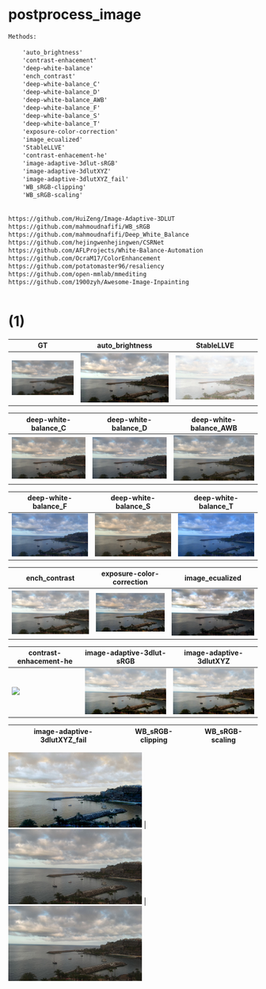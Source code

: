# postprocess_image
 
```
Methods:

    'auto_brightness'
    'contrast-enhacement'
    'deep-white-balance'
    'ench_contrast'
    'deep-white-balance_C'
    'deep-white-balance_D'
    'deep-white-balance_AWB'
    'deep-white-balance_F'
    'deep-white-balance_S'
    'deep-white-balance_T'
    'exposure-color-correction'
    'image_ecualized'
    'StableLLVE'
    'contrast-enhacement-he'
    'image-adaptive-3dlut-sRGB'
    'image-adaptive-3dlutXYZ'
    'image-adaptive-3dlutXYZ_fail'
    'WB_sRGB-clipping'
    'WB_sRGB-scaling'


https://github.com/HuiZeng/Image-Adaptive-3DLUT
https://github.com/mahmoudnafifi/WB_sRGB
https://github.com/mahmoudnafifi/Deep_White_Balance
https://github.com/hejingwenhejingwen/CSRNet
https://github.com/AFLProjects/White-Balance-Automation
https://github.com/OcraM17/ColorEnhancement
https://github.com/potatomaster96/resaliency
https://github.com/open-mmlab/mmediting
https://github.com/1900zyh/Awesome-Image-Inpainting


```

#  (1)

|GT|auto_brightness|StableLLVE|
|--|---------------|----------|
<img src="https://github.com/qwerteleven/postprocess_image/blob/main/assets/GT/ (1).jpeg" width="270">| <img src="https://github.com/qwerteleven/postprocess_image/blob/main/assets/auto_brightness/ (1).jpeg" width="270">| <img src="https://github.com/qwerteleven/postprocess_image/blob/main/assets/StableLLVE/ (1).jpeg" width="270"> 

|deep-white-balance_C|deep-white-balance_D|deep-white-balance_AWB|
|--------------------|--------------------|----------------------|
<img src="https://github.com/qwerteleven/postprocess_image/blob/main/assets/deep-white-balance_C/ (1).jpeg" width="270">| <img src="https://github.com/qwerteleven/postprocess_image/blob/main/assets/deep-white-balance_D/ (1).jpeg" width="270">| <img src="https://github.com/qwerteleven/postprocess_image/blob/main/assets/deep-white-balance_AWB/ (1).jpeg" width="270"> 
        
|deep-white-balance_F|deep-white-balance_S|deep-white-balance_T|
|--------------------|--------------------|--------------------|
<img src="https://github.com/qwerteleven/postprocess_image/blob/main/assets/deep-white-balance_F/ (1).jpeg" width="270">|  <img src="https://github.com/qwerteleven/postprocess_image/blob/main/assets/deep-white-balance_S/ (1).jpeg" width="270"> | <img src="https://github.com/qwerteleven/postprocess_image/blob/main/assets/deep-white-balance_T/ (1).jpeg" width="270"> 
        
|ench_contrast|exposure-color-correction|image_ecualized|
|-------------|-------------------------|---------------|
<img src="https://github.com/qwerteleven/postprocess_image/blob/main/assets/ench_contrast/ (1).jpeg" width="270"> | <img src="https://github.com/qwerteleven/postprocess_image/blob/main/assets/exposure-color-correction/ (1).jpeg" width="270"> | <img src="https://github.com/qwerteleven/postprocess_image/blob/main/assets/image_ecualized/ (1).jpeg" width="270"> 
        
|contrast-enhacement-he|image-adaptive-3dlut-sRGB|image-adaptive-3dlutXYZ|
|----------------------|-------------------------|-----------------------|
<img src="https://github.com/qwerteleven/postprocess_image/blob/main/assets/contrast-enhacement-he/ (1).jpeg" width="270"> | <img src="https://github.com/qwerteleven/postprocess_image/blob/main/assets/image-adaptive-3dlut-sRGB/ (1).jpeg" width="270">  |<img src="https://github.com/qwerteleven/postprocess_image/blob/main/assets/image-adaptive-3dlutXYZ/ (1).jpeg" width="270"> 
        
|image-adaptive-3dlutXYZ_fail|WB_sRGB-clipping|WB_sRGB-scaling|
|----------------------------|----------------|---------------|

<img src="https://github.com/qwerteleven/postprocess_image/blob/main/assets/image-adaptive-3dlutXYZ_fail/ (1).jpeg" width="270"> | <img src="https://github.com/qwerteleven/postprocess_image/blob/main/assets/WB_sRGB-clipping/ (1).jpeg" width="270"> | <img src="https://github.com/qwerteleven/postprocess_image/blob/main/assets/WB_sRGB-scaling/ (1).jpeg" width="270"> 


